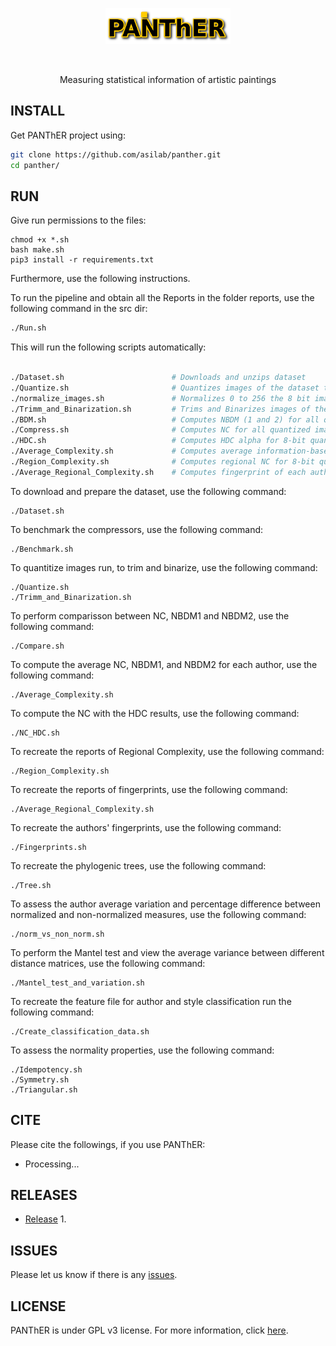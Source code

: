 <p align="center">
<img src="imgs/logo.png" alt="Panther" width="200" border="0" /></p>
<br>
<p align="center">
Measuring statistical information of artistic paintings
</p>

## INSTALL
Get PANThER project using:
```bash
git clone https://github.com/asilab/panther.git
cd panther/

```

## RUN
Give run permissions to the files:
```
chmod +x *.sh
bash make.sh
pip3 install -r requirements.txt 
```
Furthermore, use the following instructions.

To run the pipeline and obtain all the Reports in the folder reports, use the following command in the src dir:
```bash
./Run.sh
``` 

This will run the following scripts automatically:
```bash

./Dataset.sh                        # Downloads and unzips dataset
./Quantize.sh                       # Quantizes images of the dataset to 8, 6, 4 and 2 bits.
./normalize_images.sh               # Normalizes 0 to 256 the 8 bit images.
./Trimm_and_Binarization.sh         # Trims and Binarizes images of the dataset.
./BDM.sh                            # Computes NBDM (1 and 2) for all quantized images of the dataset.
./Compress.sh                       # Computes NC for all quantized images of the dataset.
./HDC.sh                            # Computes HDC alpha for 8-bit quantized images of the dataset.
./Average_Complexity.sh             # Computes average information-based measures for each author
./Region_Complexity.sh              # Computes regional NC for 8-bit quantized images of the dataset.
./Average_Regional_Complexity.sh    # Computes fingerprint of each author

```
To download and prepare the dataset, use the following command:
```
./Dataset.sh
```

To benchmark the compressors, use the following command:
```
./Benchmark.sh
```
To quantitize images run, to trim and binarize, use the following command:
```
./Quantize.sh                     
./Trimm_and_Binarization.sh 
```

To perform comparisson between NC, NBDM1 and NBDM2, use the following command:
``` 
./Compare.sh
```

To compute the average NC, NBDM1, and NBDM2 for each author, use the following command:
``` 
./Average_Complexity.sh
```

To compute the NC with the HDC results, use the following command: 
``` 
./NC_HDC.sh
```

To recreate the reports of Regional Complexity, use the following command: 
``` 
./Region_Complexity.sh
```

To recreate the reports of fingerprints, use the following command: 
``` 
./Average_Regional_Complexity.sh
```

To recreate the authors' fingerprints, use the following command: 
``` 
./Fingerprints.sh
```

To recreate the phylogenic trees, use the following command: 
``` 
./Tree.sh
```

To assess the author average variation and percentage difference between normalized and non-normalized measures, use the following command:
``` 
./norm_vs_non_norm.sh 
```

To perform the Mantel test and view the average variance between different distance matrices, use the following command:
``` 
./Mantel_test_and_variation.sh 
```
To recreate the feature file for author and style classification run the following command:
``` 
./Create_classification_data.sh 
```

To assess the normality properties, use the following command:
```
./Idempotency.sh
./Symmetry.sh
./Triangular.sh
```



## CITE
Please cite the followings, if you use PANThER:
* Processing...

## RELEASES
* [Release](https://github.com/pratas/panther/releases) 1.

## ISSUES
Please let us know if there is any
[issues](https://github.com/pratas/panther/issues).


## LICENSE
PANThER is under GPL v3 license. For more information, click
[here](http://www.gnu.org/licenses/gpl-3.0.html).

